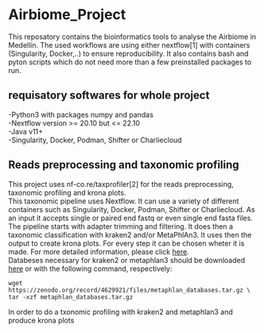 # Airbiome_Project
This reposatory contains the bioinformatics tools to analyse the Airbiome in Medellín.
The used workflows are using either nextflow[1] with containers (Singularity, Docker,..) to ensure reproducibility.
It also contains bash and pyton scripts which do not need more than a few preinstalled packages to run.
## requisatory softwares for whole project
-Python3 with packages numpy and pandas \
-Nextflow version >= 20.10 but <=  22.10 \
-Java v11+ \
-Singularity, Docker, Podman, Shifter or Charliecloud 
## Reads preprocessing and taxonomic profiling 
This project uses nf-co.re/taxprofiler[2] for the reads preprocessing, taxonomic profiling and krona plots.  
This taxonomic pipeline  uses Nextflow. It can use a variety of different 
containers such as Singularity, Docker, Podman, Shifter or Charliecloud. As an input it accepts single or 
paired end fastq or even single end fasta files. The pipeline starts with adapter trimming and filtering. 
It does then a taxonomic classification with kraken2 and/or MetaPhlAn3. It uses then the output to create krona plots. 
For every step it can be chosen wheter it is made. For more detailed information, please click [here](https://nf-co.re/taxprofiler/1.0.0). \
Databeses necessary for kraken2 or metaphlan3 should be downloaded [here](https://benlangmead.github.io/aws-indexes/k2) or with the following command, respectively: 

```
wget https://zenodo.org/record/4629921/files/metaphlan_databases.tar.gz \
tar -xzf metaphlan_databases.tar.gz
```

In order to do a txonomic profiling with kraken2 and metaphlan3 and produce krona plots

